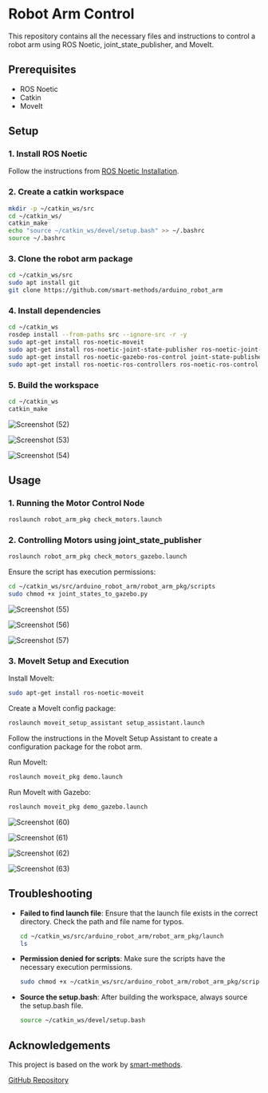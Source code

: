 # Robot Arm Control

This repository contains all the necessary files and instructions to control a robot arm using ROS Noetic, joint_state_publisher, and MoveIt.

## Prerequisites

- ROS Noetic
- Catkin
- MoveIt

## Setup

### 1. Install ROS Noetic
Follow the instructions from [ROS Noetic Installation](http://wiki.ros.org/noetic/Installation/Ubuntu).

### 2. Create a catkin workspace
```bash
mkdir -p ~/catkin_ws/src
cd ~/catkin_ws/
catkin_make
echo "source ~/catkin_ws/devel/setup.bash" >> ~/.bashrc
source ~/.bashrc
```

### 3. Clone the robot arm package
```bash
cd ~/catkin_ws/src
sudo apt install git
git clone https://github.com/smart-methods/arduino_robot_arm
```

### 4. Install dependencies
```bash
cd ~/catkin_ws
rosdep install --from-paths src --ignore-src -r -y
sudo apt-get install ros-noetic-moveit
sudo apt-get install ros-noetic-joint-state-publisher ros-noetic-joint-state-publisher-gui
sudo apt-get install ros-noetic-gazebo-ros-control joint-state-publisher
sudo apt-get install ros-noetic-ros-controllers ros-noetic-ros-control
```

### 5. Build the workspace
```bash
cd ~/catkin_ws
catkin_make
```


![Screenshot (52)](https://github.com/user-attachments/assets/c625658d-6a81-4fbd-8829-1cb5d736c62f)


![Screenshot (53)](https://github.com/user-attachments/assets/d53735ec-e575-42bf-941d-1265a46a502f)


![Screenshot (54)](https://github.com/user-attachments/assets/fb1be1b5-fcde-4065-b595-598a6994fcc1)





## Usage

### 1. Running the Motor Control Node
```bash
roslaunch robot_arm_pkg check_motors.launch
```

### 2. Controlling Motors using joint_state_publisher
```bash
roslaunch robot_arm_pkg check_motors_gazebo.launch
```
Ensure the script has execution permissions:
```bash
cd ~/catkin_ws/src/arduino_robot_arm/robot_arm_pkg/scripts
sudo chmod +x joint_states_to_gazebo.py
```

![Screenshot (55)](https://github.com/user-attachments/assets/3baefb39-d4db-46e6-9e5c-079f6a0ca945)


![Screenshot (56)](https://github.com/user-attachments/assets/c7d7acc6-05a1-4024-8523-9da21f16cf68)


![Screenshot (57)](https://github.com/user-attachments/assets/1e912bae-8ed4-4756-9469-032f8c928e56)



### 3. MoveIt Setup and Execution
Install MoveIt:
```bash
sudo apt-get install ros-noetic-moveit
```
Create a MoveIt config package:
```bash
roslaunch moveit_setup_assistant setup_assistant.launch
```
Follow the instructions in the MoveIt Setup Assistant to create a configuration package for the robot arm.

Run MoveIt:
```bash
roslaunch moveit_pkg demo.launch
```
Run MoveIt with Gazebo:
```bash
roslaunch moveit_pkg demo_gazebo.launch
```

![Screenshot (60)](https://github.com/user-attachments/assets/085cca54-7dc3-42c2-bfd7-eb94fa2a36f1)


![Screenshot (61)](https://github.com/user-attachments/assets/052cc761-02b5-4147-93ec-cd6f60af09d8)


![Screenshot (62)](https://github.com/user-attachments/assets/d4a9acca-d4b8-4f5e-9a53-39df256f7807)


![Screenshot (63)](https://github.com/user-attachments/assets/c1a2c95e-84f1-4a64-97d6-3ab79237348c)





## Troubleshooting

- **Failed to find launch file**:
  Ensure that the launch file exists in the correct directory. Check the path and file name for typos.
  ```bash
  cd ~/catkin_ws/src/arduino_robot_arm/robot_arm_pkg/launch
  ls
  ```

- **Permission denied for scripts**:
  Make sure the scripts have the necessary execution permissions.
  ```bash
  sudo chmod +x ~/catkin_ws/src/arduino_robot_arm/robot_arm_pkg/scripts/*.py
  ```

- **Source the setup.bash**:
  After building the workspace, always source the setup.bash file.
  ```bash
  source ~/catkin_ws/devel/setup.bash
  ```


## Acknowledgements

This project is based on the work by [smart-methods](https://github.com/smart-methods).

[GitHub Repository](https://github.com/smart-methods/arduino_robot_arm)
